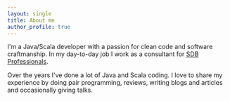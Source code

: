 ```yaml
---
layout: single
title: About me
author_profile: true
---
```

I'm a Java/Scala developer with a passion for clean code and software craftmanship. 
In my day-to-day job I work as a consultant for [SDB Professionals](https://sdbjava.nl/).

Over the years I've done a lot of Java and Scala coding.
I love to share my experience by doing pair programming, reviews, writing blogs and articles and occasionally giving talks.